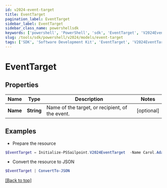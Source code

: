 ```yaml
---
id: v2024-event-target
title: EventTarget
pagination_label: EventTarget
sidebar_label: EventTarget
sidebar_class_name: powershellsdk
keywords: ['powershell', 'PowerShell', 'sdk', 'EventTarget', 'V2024EventTarget'] 
slug: /tools/sdk/powershell/v2024/models/event-target
tags: ['SDK', 'Software Development Kit', 'EventTarget', 'V2024EventTarget']
---
```



# EventTarget

## Properties

Name | Type | Description | Notes
------------ | ------------- | ------------- | -------------
**Name** | **String** | Name of the target, or recipient, of the event. | [optional] 

## Examples

- Prepare the resource
```powershell
$EventTarget = Initialize-PSSailpoint.V2024EventTarget  -Name Carol.Adams
```

- Convert the resource to JSON
```powershell
$EventTarget | ConvertTo-JSON
```


[[Back to top]](#) 

